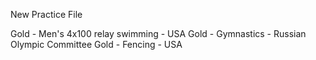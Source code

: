 New Practice File


Gold - Men's 4x100 relay swimming - USA
Gold - Gymnastics - Russian Olympic Committee 
Gold - Fencing - USA
